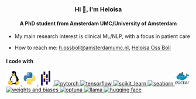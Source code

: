 <h3 align="center">Hi 👋, I'm Heloisa</h3>
<h4 align="center">A PhD student from Amsterdam UMC/University of Amsterdam</h3>

- My main research interest is clinical ML/NLP, with a focus in patient care

- How to reach me: h.ossboll@amsterdamumc.nl, [Heloisa Oss Boll](https://linkedin.com/in/hossboll)

<h4 align="left">I code with</h4>

<p align="left">
  <!-- Linux -->
  <a href="https://www.linux.org/" target="_blank" rel="noreferrer">
    <img src="https://raw.githubusercontent.com/devicons/devicon/master/icons/linux/linux-original.svg" alt="linux" width="40" height="40"/>
  </a>

  <!-- Python -->
  <a href="https://www.python.org" target="_blank" rel="noreferrer">
    <img src="https://raw.githubusercontent.com/devicons/devicon/master/icons/python/python-original.svg" alt="python" width="40" height="40"/>
  </a>

  <!-- Pandas -->
  <a href="https://pandas.pydata.org/" target="_blank" rel="noreferrer">
    <img src="https://raw.githubusercontent.com/devicons/devicon/2ae2a900d2f041da66e950e4d48052658d850630/icons/pandas/pandas-original.svg" alt="pandas" width="40" height="40"/>
  </a>

  <!-- PyTorch -->
  <a href="https://pytorch.org/" target="_blank" rel="noreferrer">
    <img src="https://www.vectorlogo.zone/logos/pytorch/pytorch-icon.svg" alt="pytorch" width="40" height="40"/>
  </a>

  <!-- TensorFlow -->
  <a href="https://www.tensorflow.org" target="_blank" rel="noreferrer">
    <img src="https://www.vectorlogo.zone/logos/tensorflow/tensorflow-icon.svg" alt="tensorflow" width="40" height="40"/>
  </a>

  <!-- Scikit-learn -->
  <a href="https://scikit-learn.org/" target="_blank" rel="noreferrer">
    <img src="https://upload.wikimedia.org/wikipedia/commons/0/05/Scikit_learn_logo_small.svg" alt="scikit_learn" width="40" height="40"/>
  </a>

  <!-- Seaborn -->
  <a href="https://seaborn.pydata.org/" target="_blank" rel="noreferrer">
    <img src="https://seaborn.pydata.org/_images/logo-mark-lightbg.svg" alt="seaborn" width="40" height="40"/>
  </a>

  <!-- Docker -->
  <a href="https://www.docker.com/" target="_blank" rel="noreferrer">
    <img src="https://raw.githubusercontent.com/devicons/devicon/master/icons/docker/docker-original-wordmark.svg" alt="docker" width="40" height="40"/>
  </a>

  <!-- Weights and Biases (WandB) -->
  <a href="https://wandb.ai/" target="_blank" rel="noreferrer">
    <img src="https://wandb.ai/logo.png" alt="weights and biases" width="40" height="40"/>
  </a>

  <!-- Optuna -->
  <a href="https://www.optuna.org/" target="_blank" rel="noreferrer">
    <img src="https://avatars.githubusercontent.com/u/57251745?s=280&v=4" alt="optuna" width="40" height="40"/>
  </a>

  <!-- LLaMA -->
  <a href="https://docs.llamaindex.ai/en/stable/" target="_blank" rel="noreferrer">
    <img src="https://avatars.githubusercontent.com/u/130722866?v=4" alt="llama" width="40" height="40"/>
  </a>

  <!-- Hugging Face -->
  <a href="https://huggingface.co/" target="_blank" rel="noreferrer">
    <img src="https://workable-application-form.s3.amazonaws.com/advanced/production/61557f91d9510741dc62e7f8/c3635b59-a3d2-444a-b636-a9d0061dcdde" alt="hugging face" width="40" height="40"/>
  </a>
</p>
